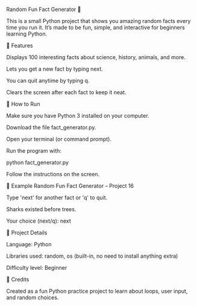 Random Fun Fact Generator 🎉

This is a small Python project that shows you amazing random facts every time you run it.
It’s made to be fun, simple, and interactive for beginners learning Python.

📌 Features

Displays 100 interesting facts about science, history, animals, and more.

Lets you get a new fact by typing next.

You can quit anytime by typing q.

Clears the screen after each fact to keep it neat.

🚀 How to Run

Make sure you have Python 3 installed on your computer.

Download the file fact_generator.py.

Open your terminal (or command prompt).

Run the program with:

python fact_generator.py


Follow the instructions on the screen.

🎯 Example
 Random Fun Fact Generator – Project 16

Type 'next' for another fact or 'q' to quit.

 Sharks existed before trees.

 Your choice (next/q): next

📂 Project Details

Language: Python

Libraries used: random, os (built-in, no need to install anything extra)

Difficulty level: Beginner

🙌 Credits

Created as a fun Python practice project to learn about loops, user input, and random choices.
